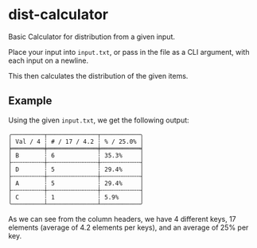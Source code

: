 # dist-calculator
Basic Calculator for distribution from a given input.

Place your input into `input.txt`, or pass in the file as a CLI argument, with each input on a newline.

This then calculates the distribution of the given items. 


## Example

Using the given `input.txt`, we get the following output:
```
╭─────────┬──────────────┬───────────╮
│ Val / 4 ┆ # / 17 / 4.2 ┆ % / 25.0% │
╞═════════╪══════════════╪═══════════╡
│ B       ┆ 6            ┆ 35.3%     │
├╌╌╌╌╌╌╌╌╌┼╌╌╌╌╌╌╌╌╌╌╌╌╌╌┼╌╌╌╌╌╌╌╌╌╌╌┤
│ D       ┆ 5            ┆ 29.4%     │
├╌╌╌╌╌╌╌╌╌┼╌╌╌╌╌╌╌╌╌╌╌╌╌╌┼╌╌╌╌╌╌╌╌╌╌╌┤
│ A       ┆ 5            ┆ 29.4%     │
├╌╌╌╌╌╌╌╌╌┼╌╌╌╌╌╌╌╌╌╌╌╌╌╌┼╌╌╌╌╌╌╌╌╌╌╌┤
│ C       ┆ 1            ┆ 5.9%      │
╰─────────┴──────────────┴───────────╯
```

As we can see from the column headers, we have 4 different keys, 17 elements (average of 4.2 elements per keys), and an average of 25% per key.
